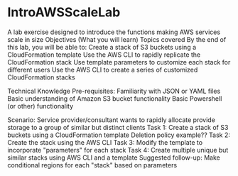 # IntroAWSScaleLab
A lab exercise designed to introduce the functions making AWS services scale in size
Objectives (What you will learn) 
Topics covered
By the end of this lab, you will be able to:
Create a stack of S3 buckets using a CloudFormation template
Use the AWS CLI to rapidly replicate the CloudFormation stack
Use template parameters to customize each stack for different users
Use the AWS CLI to create a series of customized CloudFormation stacks

Technical Knowledge Pre-requisites:
Familiarity with JSON or YAML files
Basic understanding of Amazon S3 bucket functionality
Basic Powershell (or other) functionality

Scenario:  Service provider/consultant wants to rapidly allocate provide storage to a group of similar but distinct clients
Task 1:  Create a stack of S3 buckets using a CloudFormation template
	Deletion policy example??
Task 2:  Create the stack using the AWS CLI
Task 3:  Modify the template to incorporate "parameters" for each stack 
Task 4:  Create multiple unique but similar stacks using AWS CLI and a template
Suggested follow-up: Make conditional regions for each "stack" based on parameters
